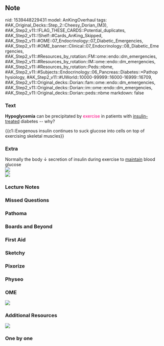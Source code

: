 ## Note
nid: 1539448229431
model: AnKingOverhaul
tags: #AK_Original_Decks::Step_2::Cheesy_Dorian_(M3), #AK_Step2_v11::!FLAG_THESE_CARDS::Potential_duplicates, #AK_Step2_v11::!Shelf::#Cards_AnKing_Skipped, #AK_Step2_v11::#OME::07_Endocrinology::07_Diabetic_Emergencies, #AK_Step2_v11::#OME_banner::Clinical::07_Endocrinology::08_Diabetic_Emergencies, #AK_Step2_v11::#Resources_by_rotation::FM::ome::endo::dm_emergencies, #AK_Step2_v11::#Resources_by_rotation::IM::ome::endo::dm_emergencies, #AK_Step2_v11::#Resources_by_rotation::Peds::nbme, #AK_Step2_v11::#Subjects::Endocrinology::06_Pancreas::Diabetes::*Pathophysiology, #AK_Step2_v11::#UWorld::10000-99999::16000-16999::16709, #AK_Step2_v11::Original_decks::Dorian::fam::ome::endo::dm_emergencies, #AK_Step2_v11::Original_decks::Dorian::im::ome::endo::dm_emergencies, #AK_Step2_v11::Original_decks::Dorian::peds::nbme
markdown: false

### Text
<b>Hypoglycemia</b> can be precipitated by <font color=
"#FC0280">exercise</font> in patients with <u>insulin-treated</u>
diabetes -- why?
<div>
  {{c1::Exogenous insulin continues to suck glucose into cells on
  top of exercising skeletal muscles}}
</div>

### Extra
<div>
  Normally the body ↓ secretion of insulin during exercise to
  <u>maintain</u> blood glucose
</div>
<div><img src="paste-12991292522889217.jpg" class=
"resizer"></div><img src="paste-12991258163150849.jpg" class=
"resizer">

### Lecture Notes


### Missed Questions


### Pathoma


### Boards and Beyond


### First Aid


### Sketchy


### Pixorize


### Physeo


### OME
<div class="ome-widget">
  <a href=
  "https://onlinemeded.org/spa/endocrinology/diabetic-emergencies/acquire?ref=anki">
  <img src="_OME_AnkiFlashcards_Lesson_3.png"></a>
</div>

### Additional Resources
<img src="paste-6733787165622273.jpg" class="resizer">

### One by one


